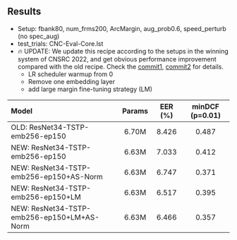 ## Results

* Setup: fbank80, num_frms200, ArcMargin, aug_prob0.6, speed_perturb (no spec_aug)
* test_trials: CNC-Eval-Core.lst
* 🔥 UPDATE: We update this recipe according to the setups in the winning system of CNSRC 2022, and get obvious performance improvement compared with the old recipe. Check the [commit1](https://github.com/wenet-e2e/wespeaker/pull/63/commits/b08804987b3bbb26f4963cedf634058474c743dd), [commit2](https://github.com/wenet-e2e/wespeaker/pull/66/commits/6f6af29197f0aa0a5d1b1993b7feb2f41b97891f) for details.
    * LR scheduler warmup from 0
    * Remove one embedding layer
    * add large margin fine-tuning strategy (LM)

| Model                      | Params   | EER (%)   | minDCF (p=0.01) |
| :------------------------- | :------: | :-------: | :-------------: |
| OLD: ResNet34-TSTP-emb256-ep150 | 6.70M    | 8.426     | 0.487           |
| NEW: ResNet34-TSTP-emb256-ep150 | 6.63M    | 7.033     | 0.412           |
| NEW: ResNet34-TSTP-emb256-ep150+AS-Norm | 6.63M    | 6.747     | 0.371          |
| NEW: ResNet34-TSTP-emb256-ep150+LM | 6.63M    | 6.517     | 0.395           |
| NEW: ResNet34-TSTP-emb256-ep150+LM+AS-Norm | 6.63M    | 6.466     | 0.357          |
